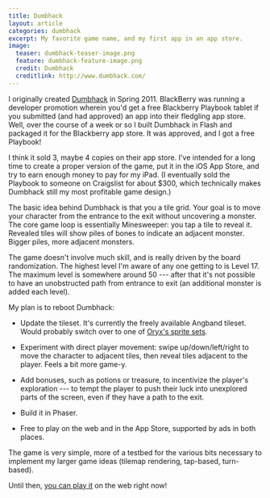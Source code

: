 ```yaml
---
title: Dumbhack
layout: article
categories: dumbhack
excerpt: My favorite game name, and my first app in an app store.
image:
  teaser: dumbhack-teaser-image.png
  feature: dumbhack-feature-image.png
  credit: Dumbhack
  creditlink: http://www.dumbhack.com/
---
```


I originally created [Dumbhack](http://dumbhack.com/) in Spring 2011. BlackBerry was running a developer promotion wherein you'd get a free Blackberry Playbook tablet if you submitted (and had approved) an app into their fledgling app store. Well, over the course of a week or so I built Dumbhack in Flash and packaged it for the Blackberry app store. It was approved, and I got a free Playbook!

I think it sold 3, maybe 4 copies on their app store. I've intended for a long time to create a proper version of the game, put it in the iOS App Store, and try to earn enough money to pay for my iPad. (I eventually sold the Playbook to someone on Craigslist for about $300, which technically makes Dumbhack still my most profitable game design.)

The basic idea behind Dumbhack is that you a tile grid. Your goal is to move your character from the entrance to the exit without uncovering a monster. The core game loop is essentially Minesweeper: you tap a tile to reveal it. Revealed tiles will show piles of bones to indicate an adjacent monster. Bigger piles, more adjacent monsters.

The game doesn't involve much skill, and is really driven by the board randomization. The highest level I'm aware of any one getting to is Level 17. The maximum level is somewhere around 50 --- after that it's not possible to have an unobstructed path from entrance to exit (an additional monster is added each level).

My plan is to reboot Dumbhack:

* Update the tileset. It's currently the freely available Angband tileset. Would probably switch over to one of [Oryx's sprite sets](http://oryxdesignlab.com/sprites/).

* Experiment with direct player movement: swipe up/down/left/right to move the character to adjacent tiles, then reveal tiles adjacent to the player. Feels a bit more game-y.

* Add bonuses, such as potions or treasure, to incentivize the player's exploration --- to tempt the player to push their luck into unexplored parts of the screen, even if they have a path to the exit.

* Build it in Phaser.

* Free to play on the web and in the App Store, supported by ads in both places.

The game is very simple, more of a testbed for the various bits necessary to implement my larger game ideas (tilemap rendering, tap-based, turn-based).

Until then, [you can play it](http://dumbhack.com/) on the web right now!
